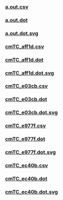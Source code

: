 ### [a.out.csv](a.out.csv)
### [a.out.dot](a.out.dot)
### [a.out.dot.svg](a.out.dot.svg)
### [cmTC_aff1d.csv](cmTC_aff1d.csv)
### [cmTC_aff1d.dot](cmTC_aff1d.dot)
### [cmTC_aff1d.dot.svg](cmTC_aff1d.dot.svg)
### [cmTC_e03cb.csv](cmTC_e03cb.csv)
### [cmTC_e03cb.dot](cmTC_e03cb.dot)
### [cmTC_e03cb.dot.svg](cmTC_e03cb.dot.svg)
### [cmTC_e977f.csv](cmTC_e977f.csv)
### [cmTC_e977f.dot](cmTC_e977f.dot)
### [cmTC_e977f.dot.svg](cmTC_e977f.dot.svg)
### [cmTC_ec40b.csv](cmTC_ec40b.csv)
### [cmTC_ec40b.dot](cmTC_ec40b.dot)
### [cmTC_ec40b.dot.svg](cmTC_ec40b.dot.svg)
